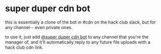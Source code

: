 # super duper cdn bot

this is essentially a clone of the bot in #cdn on the hack club slack, but for any channel-- even private ones.

to use it, just add [@super duper cdn bot](https://hackclub.slack.com/team/U09BCT7EHDM) to any channel that you're the manager of, and it'll automatically reply to any future file uploads with a hack club cdn link.